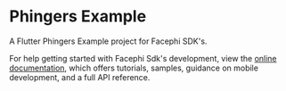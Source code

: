 # Phingers Example

A Flutter Phingers Example project for Facephi SDK's.

For help getting started with Facephi Sdk's development, view the
[online documentation](https://facephi.github.io/sdk-mobile-documentation/docs/flutter/Mobile_SDK), which offers tutorials,
samples, guidance on mobile development, and a full API reference.
